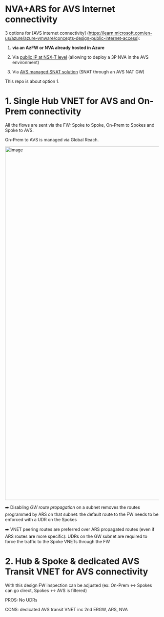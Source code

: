 # NVA+ARS for AVS Internet connectivity

3 options for [AVS internet connectivity] (https://learn.microsoft.com/en-us/azure/azure-vmware/concepts-design-public-internet-access):

1. **via an AzFW or NVA already hosted in Azure**

2. Via [public IP at NSX-T level](https://learn.microsoft.com/en-us/azure/azure-vmware/enable-public-ip-nsx-edge) (allowing to deploy a 3P NVA in the AVS environment)

3. Via [AVS managed SNAT solution](https://learn.microsoft.com/en-us/azure/azure-vmware/enable-managed-snat-for-workloads) (SNAT through an AVS NAT GW) 

This repo is about option 1.

# 1. Single Hub VNET for AVS and On-Prem connectivity

All the flows are sent via the FW: Spoke to Spoke, On-Prem to Spokes and Spoke to AVS. 

On-Prem to AVS is managed via Global Reach.

<img width="1156" alt="image" src="https://user-images.githubusercontent.com/110976272/222504152-7c9e27c0-bd4b-4488-a46c-ef21af09f46e.png">

:arrow_right: Disabling *GW route propagation* on a subnet removes the routes programmed by ARS on that subnet: the default route to the FW needs to be enforced with a UDR on the Spokes

:arrow_right: VNET peering routes are preferred over ARS propagated routes (even if ARS routes are more specific): UDRs on the GW subnet are required to force the traffic to the Spoke VNETs through the FW

# 2. Hub & Spoke & dedicated AVS Transit VNET for AVS connectivity

With this design FW inspection can be adjusted (ex: On-Prem <-> Spokes can go direct, Spokes <-> AVS is filtered)

PROS: No UDRs

CONS: dedicated AVS transit VNET inc 2nd ERGW, ARS, NVA

